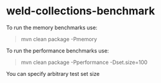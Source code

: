 weld-collections-benchmark
==========================

To run the memory benchmarks use:

> mvn clean package -Pmemory

To run the performance benchmarks use:

> mvn clean package -Pperformance -Dset.size=100

You can specify arbitrary test set size
